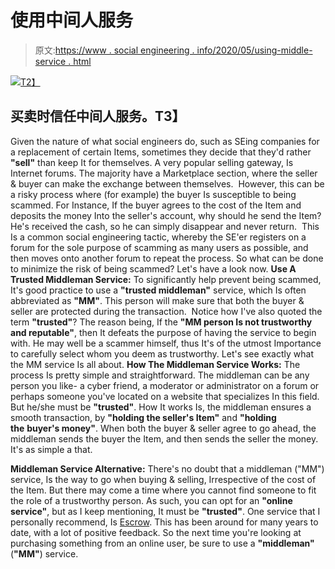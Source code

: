 # 使用中间人服务

> 原文:[https://www . social engineering . info/2020/05/using-middle-service . html](https://www.socialengineering.info/2020/05/using-middleman-service.html)

[![](../Images/30c896f639abb444923c1fade1309673.png)T2】](https://1.bp.blogspot.com/-vTL6hg160cg/Xp8gGGmI1rI/AAAAAAAAj5E/4RwDQ-BmfHcR3danvnXay-uqeoN1qLwdwCLcBGAsYHQ/s1600/Social%2BEngineering%2BMiddle%2BMan.%2Bwww.socialengineers.net.jpg)

## **买卖时信任中间人服务。T3】**

Given the nature of what social engineers do, such as SEing companies for a replacement of certain Items, sometimes they decide that they'd rather **"sell"** than keep It for themselves. A very popular selling gateway, Is Internet forums. The majority have a Marketplace section, where the seller & buyer can make the exchange between themselves. 
  However, this can be a risky process where (for example) the buyer Is susceptible to being scammed. For Instance, If the buyer agrees to the cost of the Item and deposits the money Into the seller's account, why should he send the Item? He's received the cash, so he can simply disappear and never return. 
  This Is a common social engineering tactic, whereby the SE'er registers on a forum for the sole purpose of scamming as many users as possible, and then moves onto another forum to repeat the process. So what can be done to minimize the risk of being scammed? Let's have a look now.
  **Use A Trusted Middleman Service:**
  To significantly help prevent being scammed, It's good practice to use a **"trusted middleman"** service, which Is often abbreviated as **"MM"**. This person will make sure that both the buyer & seller are protected during the transaction. 
  Notice how I've also quoted the term **"trusted"**? The reason being, If the **"MM person Is not trustworthy and reputable"**, then It defeats the purpose of having the service to begin with. He may well be a scammer himself, thus It's of the utmost Importance to carefully select whom you deem as trustworthy. Let's see exactly what the MM service Is all about.
  **How The Middleman Service Works:**
  The process Is pretty simple and straightforward. The middleman can be any person you like- a cyber friend, a moderator or administrator on a forum or perhaps someone you've located on a website that specializes In this field. But he/she must be **"trusted"**. How It works Is, the middleman ensures a smooth transaction, by **"holding the seller's Item"** and **"holding the** **buyer's money"**. When both the buyer & seller agree to go ahead, the middleman sends the buyer the Item, and then sends the seller the money. It's as simple a that. 

**Middleman Service Alternative:**
  There's no doubt that a middleman ("MM") service, Is the way to go when buying & selling, Irrespective of the cost of the Item. But there may come a time where you cannot find someone to fit the role of a trustworthy person. As such, you can opt for an **"online service"**, but as I keep mentioning, It must be **"trusted"**. One service that I personally recommend, Is [Escrow](https://www.escrow.com/). This has been around for many years to date, with a lot of positive feedback. So the next time you're looking at purchasing something from an online user, be sure to use a **"middleman"** (**"MM"**) service.